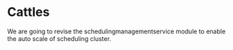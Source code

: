# Cattles
We are going to revise the schedulingmanagementservice module to enable the auto scale of scheduling cluster.